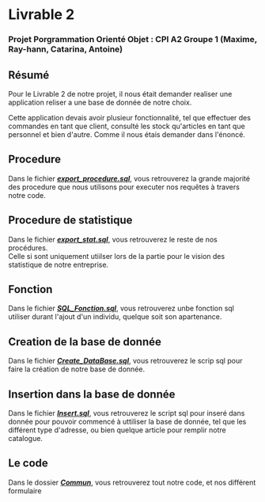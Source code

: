 # Livrable 2

### Projet Porgrammation Orienté Objet : CPI A2 Groupe 1 (Maxime, Ray-hann, Catarina, Antoine)

## Résumé

Pour le Livrable 2 de notre projet, il nous était demander realiser une application reliser a une base de donnée de notre choix.  

Cette application devais avoir plusieur fonctionnalité, tel que effectuer des commandes en tant que client, consulté les stock qu'articles en tant que personnel et bien d'autre. Comme il nous étais demander dans l'énoncé.  

## Procedure

Dans le fichier [***export_procedure.sql***](https://github.com/MaxLinkle/Projet-POO/blob/main/Livrable_2/export_procedure.sql), vous retrouverez la grande majorité des procedure que nous utilisons pour executer nos requêtes à travers notre code.

## Procedure de statistique

Dans le fichier [***export_stat.sql***](https://github.com/MaxLinkle/Projet-POO/blob/main/Livrable_2/export_stat.sql), vous retrouverez le reste de nos procédures.  
Celle si sont uniquement utiilser lors de la partie pour le vision des statistique de notre entreprise.

## Fonction

Dans le fichier [***SQL_Fonction.sql***](https://github.com/MaxLinkle/Projet-POO/blob/main/Livrable_2/SQL_Fonction.sql), vous retrouverez unbe fonction sql utiliser durant l'ajout d'un individu, quelque soit son apartenance.

## Creation de la base de donnée

Dans le fichier [***Create_DataBase.sql***](https://github.com/MaxLinkle/Projet-POO/blob/main/Livrable_2/Create_DataBase.sql), vous retrouverez le scrip sql pour faire la création de notre base de donnée.

## Insertion dans la base de donnée

Dans le fichier [***Insert.sql***](https://github.com/MaxLinkle/Projet-POO/blob/main/Livrable_2/Insert.sql), vous retrouverez le script sql pour inseré dans donnée pour pouvoir commencé à uttiliser la base de donnée, tel que les différent type d'adresse, ou bien quelque article pour remplir notre catalogue.

## Le code

Dans le dossier [***Commun***](https://github.com/MaxLinkle/Projet-POO/tree/main/Livrable_2/Commun), vous retrouverez tout notre code, et nos différent formulaire
